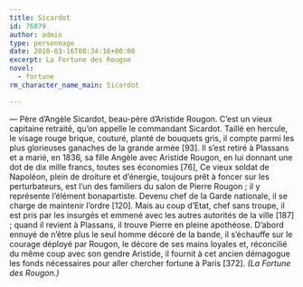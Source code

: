 ```yaml
---
title: Sicardot
id: 76079
author: admin
type: personnage
date: 2010-03-16T08:34:16+00:00
excerpt: La Fortune des Rougon
novel:
  - fortune
rm_character_name_main: Sicardot

---
```

— Père d&rsquo;Angèle Sicardot, beau-père d&rsquo;Aristide Rougon. C&rsquo;est un vieux capitaine retraité, qu&rsquo;on appelle le commandant Sicardot. Taillé en hercule, le visage rouge brique, couturé, planté de bouquets gris, il compte parmi les plus glorieuses ganaches de la grande armée [93]. Il s&rsquo;est retiré à Plassans et a marié, en 1836, sa fille Angèle avec Aristide Rougon, en lui donnant une dot de dix mille francs, toutes ses économies [76], Ce vieux soldat de Napoléon, plein de droiture et d&rsquo;énergie, toujours prêt à foncer sur les perturbateurs, est l&rsquo;un des familiers du salon de Pierre Rougon ; il y représente l&rsquo;élément bonapartiste. Devenu chef de la Garde nationale, il se charge de maintenir l&rsquo;ordre [120]. Mais au coup d&rsquo;Etat, chef sans troupe, il est pris par les insurgés et emmené avec les autres autorités de la ville [187] ; quand il revient à Plassans, il trouve Pierre en pleine apothéose. D&rsquo;abord ennuyé de n&rsquo;être plus le seul homme décoré de la bande, il s&rsquo;échauffe sur le courage déployé par Rougon, le décore de ses mains loyales et, réconcilié du même coup avec son gendre Aristide, il fournit à cet ancien démagogue les fonds nécessaires pour aller chercher fortune à Paris [372]. _(La Fortune des Rougon.)_